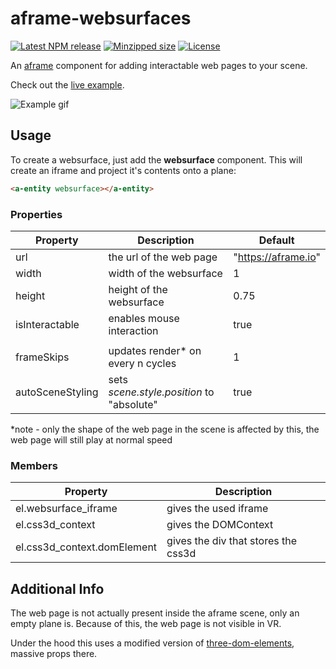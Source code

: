 # aframe-websurfaces

[![Latest NPM release](https://img.shields.io/npm/v/aframe-websurfaces.svg)](https://www.npmjs.com/package/aframe-websurfaces)
[![Minzipped size](https://badgen.net/bundlephobia/minzip/aframe-websurfaces)](https://bundlephobia.com/result?p=aframe-websurfaces)
[![License](https://img.shields.io/badge/license-MIT-007ec6.svg)](https://github.com/ryota-mitarai/aframe-websurfaces/blob/master/LICENSE)

An [aframe](https://github.com/aframevr/aframe) component for adding interactable web pages to your scene.

Check out the [live example](https://codesandbox.io/s/aframe-websurfaces-example-l44vc).

![Example gif](https://github.com/ryota-mitarai/aframe-websurfaces/blob/master/examples/example1.gif)

## Usage

To create a websurface, just add the **websurface** component. This will create an iframe and project it's contents onto a plane:

```html
<a-entity websurface></a-entity>
```

### Properties

| Property         | Description                               | Default             |
| ---------------- | ----------------------------------------- | ------------------- |
| url              | the url of the web page                   | "https://aframe.io" |
| width            | width of the websurface                   | 1                   |
| height           | height of the websurface                  | 0.75                |
| isInteractable   | enables mouse interaction                 | true                |
|                  |                                           |                     |
| frameSkips       | updates render\* on every n cycles        | 1                   |
| autoSceneStyling | sets _scene.style.position_ to "absolute" | true                |

\*note - only the shape of the web page in the scene is affected by this, the web page will still play at normal speed

### Members

| Property                    | Description                         |
| --------------------------- | ----------------------------------- |
| el.websurface_iframe        | gives the used iframe               |
| el.css3d_context            | gives the DOMContext                |
| el.css3d_context.domElement | gives the div that stores the css3d |

## Additional Info

The web page is not actually present inside the aframe scene, only an empty plane is. Because of this, the web page is not visible in VR.

Under the hood this uses a modified version of [three-dom-elements](https://github.com/CodyJasonBennett/three-dom-elements), massive props there.
